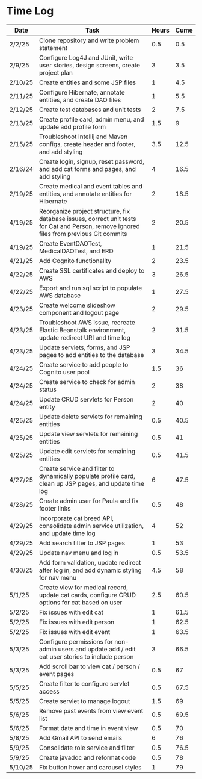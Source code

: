 # Time Log

| Date    | Task                                                                                                                                     | Hours | Cume |
|---------|------------------------------------------------------------------------------------------------------------------------------------------|-------|------|
| 2/2/25  | Clone repository and write problem statement                                                                                             | 0.5   | 0.5  |
| 2/9/25  | Configure Log4J and JUnit, write user stories, design screens, create project plan                                                       | 3     | 3.5  |
| 2/10/25 | Create entities and some JSP files                                                                                                       | 1     | 4.5  |
| 2/11/25 | Configure Hibernate, annotate entities, and create DAO files                                                                             | 1     | 5.5  |
| 2/12/25 | Create test databases and unit tests                                                                                                     | 2     | 7.5  |
| 2/13/25 | Create profile card, admin menu, and update add profile form                                                                             | 1.5   | 9    |
| 2/15/25 | Troubleshoot Intellij and Maven configs, create header and footer, and add styling                                                       | 3.5   | 12.5 |
| 2/16/24 | Create login, signup, reset password, and add cat forms and pages, and add styling                                                       | 4     | 16.5 |
| 2/19/25 | Create medical and event tables and entities, and annotate entities for Hibernate                                                        | 2     | 18.5 |
| 4/19/25 | Reorganize project structure, fix database issues, correct unit tests for Cat and Person, remove ignored files from previous Git commits | 2     | 20.5 |
| 4/19/25 | Create EventDAOTest, MedicalDAOTest, and ERD                                                                                             | 1     | 21.5 |
| 4/21/25 | Add Cognito functionality                                                                                                                | 2     | 23.5 |
| 4/22/25 | Create SSL certificates and deploy to AWS                                                                                                | 3     | 26.5 |
| 4/22/25 | Export and run sql script to populate AWS database                                                                                       | 1     | 27.5 |
| 4/23/25 | Create welcome slideshow component and logout page                                                                                       | 2     | 29.5 |
| 4/23/25 | Troubleshoot AWS issue, recreate Elastic Beanstalk environment, update redirect URI and time log                                         | 2     | 31.5 |
| 4/23/25 | Update servlets, forms, and JSP pages to add entities to the database                                                                    | 3     | 34.5 |
| 4/24/25 | Create service to add people to Cognito user pool                                                                                        | 1.5   | 36   |
| 4/24/25 | Create service to check for admin status                                                                                                 | 2     | 38   |
| 4/24/25 | Update CRUD servlets for Person entity                                                                                                   | 2     | 40   |
| 4/25/25 | Update delete servlets for remaining entities                                                                                            | 0.5   | 40.5 |
| 4/25/25 | Update view servlets for remaining entities                                                                                              | 0.5   | 41   |
| 4/25/25 | Update edit servlets for remaining entities                                                                                              | 0.5   | 41.5 |
| 4/27/25 | Create service and filter to dynamically populate profile card, clean up JSP pages, and update time log                                  | 6     | 47.5 |
| 4/28/25 | Create admin user for Paula and fix footer links                                                                                         | 0.5   | 48   |
| 4/29/25 | Incorporate cat breed API, consolidate admin service utilization, and update time log                                                    | 4     | 52   |
| 4/29/25 | Add search filter to JSP pages                                                                                                           | 1     | 53   |
| 4/29/25 | Update nav menu and log in                                                                                                               | 0.5   | 53.5 |
| 4/30/25 | Add form validation, update redirect after log in, and add dynamic styling for nav menu                                                  | 4.5   | 58   |
| 5/1/25  | Create view for medical record, update cat cards, configure CRUD options for cat based on user                                           | 2.5   | 60.5 |
| 5/2/25  | Fix issues with edit cat                                                                                                                 | 1     | 61.5 |
| 5/2/25  | Fix issues with edit person                                                                                                              | 1     | 62.5 |
| 5/2/25  | Fix issues with edit event                                                                                                               | 1     | 63.5 |
| 5/3/25  | Configure permissions for non-admin users and update add / edit cat user stories to include person                                       | 3     | 66.5 |
| 5/3/25  | Add scroll bar to view cat / person / event pages                                                                                        | 0.5   | 67   |
| 5/5/25  | Create filter to configure servlet access                                                                                                | 0.5   | 67.5 |
| 5/5/25  | Create servlet to manage logout                                                                                                          | 1.5   | 69   |
| 5/6/25  | Remove past events from view event list                                                                                                  | 0.5   | 69.5 |
| 5/6/25  | Format date and time in event view                                                                                                       | 0.5   | 70   |
| 5/8/25  | Add Gmail API to send emails                                                                                                             | 6     | 76   |
| 5/9/25  | Consolidate role service and filter                                                                                                      | 0.5   | 76.5 |
| 5/9/25  | Create javadoc and reformat code                                                                                                         | 0.5   | 78   |
| 5/10/25 | Fix button hover and carousel styles                                                                                                     | 1     | 79   |
